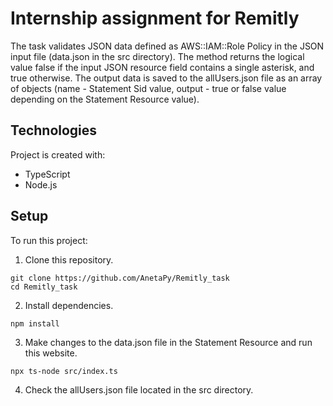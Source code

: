 # Internship assignment for Remitly

The task validates JSON data defined as AWS::IAM::Role Policy in the JSON input file (data.json in the src directory). The method returns the logical value false if the input JSON resource field contains a single asterisk, and true otherwise.
The output data is saved to the allUsers.json file as an array of objects (name - Statement Sid value, output - true or false value depending on the Statement Resource value).

## Technologies

Project is created with:
* TypeScript
* Node.js

## Setup

To run this project: 

1. Clone this repository.
```
git clone https://github.com/AnetaPy/Remitly_task
cd Remitly_task
```

2. Install dependencies.
```
npm install
```

3. Make changes to the data.json file in the Statement Resource and run this website.
```
npx ts-node src/index.ts
```

4. Check the allUsers.json file located in the src directory.
